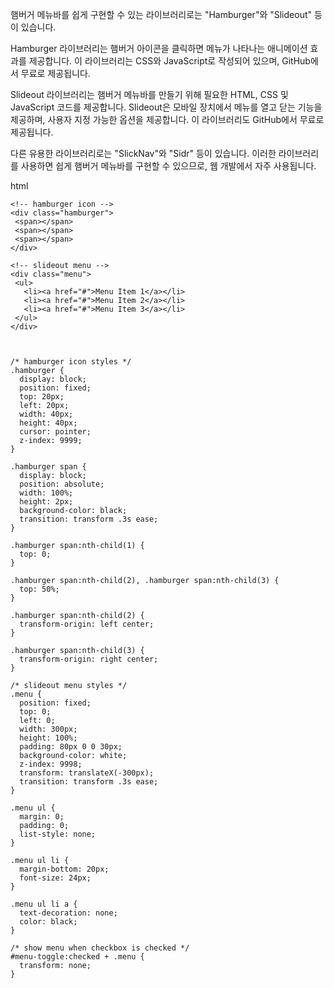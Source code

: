 햄버거 메뉴바를 쉽게 구현할 수 있는 라이브러리로는 "Hamburger"와 "Slideout" 등이 있습니다.

Hamburger 라이브러리는 햄버거 아이콘을 클릭하면 메뉴가 나타나는 애니메이션 효과를 제공합니다. 이 라이브러리는 CSS와 JavaScript로 작성되어 있으며, GitHub에서 무료로 제공됩니다.

Slideout 라이브러리는 햄버거 메뉴바를 만들기 위해 필요한 HTML, CSS 및 JavaScript 코드를 제공합니다. Slideout은 모바일 장치에서 메뉴를 열고 닫는 기능을 제공하며, 사용자 지정 가능한 옵션을 제공합니다. 이 라이브러리도 GitHub에서 무료로 제공됩니다.

다른 유용한 라이브러리로는 "SlickNav"와 "Sidr" 등이 있습니다. 이러한 라이브러리를 사용하면 쉽게 햄버거 메뉴바를 구현할 수 있으므로, 웹 개발에서 자주 사용됩니다.

html

```
<!-- hamburger icon -->
<div class="hamburger">
 <span></span>
 <span></span>
 <span></span>
</div>

<!-- slideout menu -->
<div class="menu">
 <ul>
   <li><a href="#">Menu Item 1</a></li>
   <li><a href="#">Menu Item 2</a></li>
   <li><a href="#">Menu Item 3</a></li>
 </ul>
</div>

```

```


/* hamburger icon styles */
.hamburger {
  display: block;
  position: fixed;
  top: 20px;
  left: 20px;
  width: 40px;
  height: 40px;
  cursor: pointer;
  z-index: 9999;
}

.hamburger span {
  display: block;
  position: absolute;
  width: 100%;
  height: 2px;
  background-color: black;
  transition: transform .3s ease;
}

.hamburger span:nth-child(1) {
  top: 0;
}

.hamburger span:nth-child(2), .hamburger span:nth-child(3) {
  top: 50%;
}

.hamburger span:nth-child(2) {
  transform-origin: left center;
}

.hamburger span:nth-child(3) {
  transform-origin: right center;
}

/* slideout menu styles */
.menu {
  position: fixed;
  top: 0;
  left: 0;
  width: 300px;
  height: 100%;
  padding: 80px 0 0 30px;
  background-color: white;
  z-index: 9998;
  transform: translateX(-300px);
  transition: transform .3s ease;
}

.menu ul {
  margin: 0;
  padding: 0;
  list-style: none;
}

.menu ul li {
  margin-bottom: 20px;
  font-size: 24px;
}

.menu ul li a {
  text-decoration: none;
  color: black;
}

/* show menu when checkbox is checked */
#menu-toggle:checked + .menu {
  transform: none;
}

```
